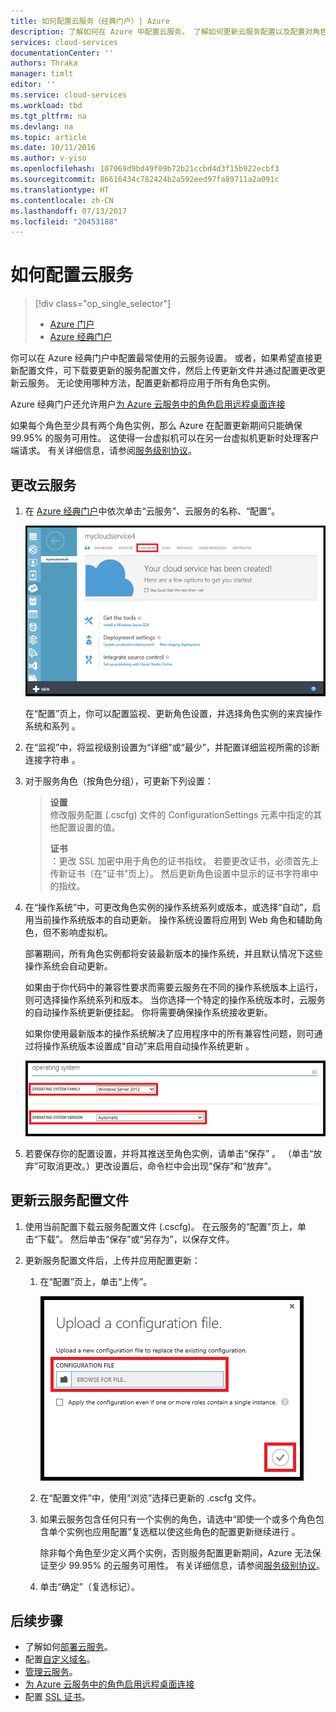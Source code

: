 ```yaml
---
title: 如何配置云服务（经典门户）| Azure
description: 了解如何在 Azure 中配置云服务。 了解如何更新云服务配置以及配置对角色实例的远程访问。
services: cloud-services
documentationCenter: ''
authors: Thraka
manager: timlt
editor: ''
ms.service: cloud-services
ms.workload: tbd
ms.tgt_pltfrm: na
ms.devlang: na
ms.topic: article
ms.date: 10/11/2016
ms.author: v-yiso
ms.openlocfilehash: 107069d9bd49f09b72b21ccbd4d3f15b922ecbf3
ms.sourcegitcommit: 86616434c782424b2a592eed97fa89711a2a091c
ms.translationtype: HT
ms.contentlocale: zh-CN
ms.lasthandoff: 07/13/2017
ms.locfileid: "20453188"
---
```

# <a name="how-to-configure-cloud-services"></a>如何配置云服务

> [!div class="op_single_selector"]
>- [Azure 门户](./cloud-services-how-to-configure-portal.md)
>- [Azure 经典门户](./cloud-services-how-to-configure.md)

你可以在 Azure 经典门户中配置最常使用的云服务设置。 或者，如果希望直接更新配置文件，可下载要更新的服务配置文件，然后上传更新文件并通过配置更改更新云服务。 无论使用哪种方法，配置更新都将应用于所有角色实例。

Azure 经典门户还允许用户[为 Azure 云服务中的角色启用远程桌面连接](./cloud-services-role-enable-remote-desktop.md)

如果每个角色至少具有两个角色实例，那么 Azure 在配置更新期间只能确保 99.95% 的服务可用性。 这使得一台虚拟机可以在另一台虚拟机更新时处理客户端请求。 有关详细信息，请参阅[服务级别协议](https://www.azure.cn/support/legal/sla)。

## <a name="change-a-cloud-service"></a>更改云服务

1. 在 [Azure 经典门户](http://manage.windowsazure.cn)中依次单击“云服务”、云服务的名称、“配置”。

    ![配置页](./media/cloud-services-how-to-configure/CloudServices_ConfigurePage1.png)

    在“配置”页上，你可以配置监视、更新角色设置，并选择角色实例的来宾操作系统和系列  。 

2. 在“监视”中，将监视级别设置为“详细”或“最少”，并配置详细监视所需的诊断连接字符串 。

3. 对于服务角色（按角色分组），可更新下列设置：

    >**设置**  
    >修改服务配置 (.cscfg) 文件的 ConfigurationSettings 元素中指定的其他配置设置的值。
    >
    >**证书**  
    >：更改 SSL 加密中用于角色的证书指纹。 若要更改证书，必须首先上传新证书（在“证书”页上）。 然后更新角色设置中显示的证书字符串中的指纹。

4. 在“操作系统”中，可更改角色实例的操作系统系列或版本，或选择“自动”，启用当前操作系统版本的自动更新。 操作系统设置将应用到 Web 角色和辅助角色，但不影响虚拟机。

    部署期间，所有角色实例都将安装最新版本的操作系统，并且默认情况下这些操作系统会自动更新。 

    如果由于你代码中的兼容性要求而需要云服务在不同的操作系统版本上运行，则可选择操作系统系列和版本。 当你选择一个特定的操作系统版本时，云服务的自动操作系统更新便挂起。 你将需要确保操作系统接收更新。

    如果你使用最新版本的操作系统解决了应用程序中的所有兼容性问题，则可通过将操作系统版本设置成“自动”来启用自动操作系统更新 。 

    ![操作系统设置](./media/cloud-services-how-to-configure/CloudServices_ConfigurePage_OSSettings.png)

5. 若要保存你的配置设置，并将其推送至角色实例，请单击“保存” 。 （单击“放弃”可取消更改。）更改设置后，命令栏中会出现“保存”和“放弃”。

## <a name="update-a-cloud-service-configuration-file"></a>更新云服务配置文件

1. 使用当前配置下载云服务配置文件 (.cscfg)。 在云服务的“配置”页上，单击“下载”。 然后单击“保存”或“另存为”，以保存文件。

2. 更新服务配置文件后，上传并应用配置更新：

    1. 在“配置”页上，单击“上传”。

        ![上传配置](./media/cloud-services-how-to-configure/CloudServices_UploadConfigFile.png)

    2. 在“配置文件”中，使用“浏览”选择已更新的 .cscfg 文件。

    3. 如果云服务包含任何只有一个实例的角色，请选中“即使一个或多个角色包含单个实例也应用配置”复选框以使这些角色的配置更新继续进行  。

        除非每个角色至少定义两个实例，否则服务配置更新期间，Azure 无法保证至少 99.95% 的云服务可用性。 有关详细信息，请参阅[服务级别协议](https://www.azure.cn/support/legal/sla)。

    4. 单击“确定”（复选标记）。 

## <a name="next-steps"></a>后续步骤

* 了解如何[部署云服务](./cloud-services-how-to-create-deploy.md)。
* 配置[自定义域名](./cloud-services-custom-domain-name.md)。
* [管理云服务](./cloud-services-how-to-manage.md)。
* [为 Azure 云服务中的角色启用远程桌面连接](./cloud-services-role-enable-remote-desktop.md)
* 配置 [SSL 证书](./cloud-services-configure-ssl-certificate.md)。